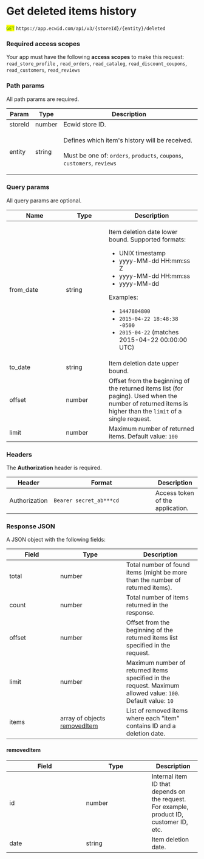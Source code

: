 # Get deleted items history

<mark style="color:green;">`GET`</mark> `https://app.ecwid.com/api/v3/{storeId}/{entity}/deleted`&#x20;

### Required access scopes

Your app must have the following **access scopes** to make this request: `read_store_profile` , `read_orders`, `read_catalog`, `read_discount_coupons`, `read_customers`, `read_reviews`

### Path params

All path params are required.

| Param   | Type   | Description                                                                                                                                                                                  |
| ------- | ------ | -------------------------------------------------------------------------------------------------------------------------------------------------------------------------------------------- |
| storeId | number | Ecwid store ID.                                                                                                                                                                              |
| entity  | string | <p>Defines which item's history will be received. <br><br>Must be one of: <code>orders</code>, <code>products</code>, <code>coupons</code>, <code>customers</code>, <code>reviews</code></p> |

### Query params

All query params are optional.

<table data-full-width="false"><thead><tr><th width="133">Name</th><th width="97">Type</th><th>Description</th></tr></thead><tbody><tr><td>from_date</td><td>string</td><td><p>Item deletion date lower bound. Supported formats:</p><ul><li>UNIX timestamp</li><li>yyyy-MM-dd HH:mm:ss Z</li><li>yyyy-MM-dd HH:mm:ss</li><li>yyyy-MM-dd</li></ul><p>Examples:</p><ul><li><code>1447804800</code></li><li><code>2015-04-22 18:48:38 -0500</code></li><li><code>2015-04-22</code> (matches 2015-04-22 00:00:00 UTC)</li></ul></td></tr><tr><td>to_date</td><td>string</td><td>Item deletion date upper bound.</td></tr><tr><td>offset</td><td>number</td><td>Offset from the beginning of the returned items list (for paging). Used when the number of returned items is higher than the <code>limit</code> of a single request.</td></tr><tr><td>limit</td><td>number</td><td>Maximum number of returned items. Default value: <code>100</code></td></tr></tbody></table>

### Headers

The **Authorization** header is required.

<table><thead><tr><th>Header</th><th width="252">Format</th><th>Description</th></tr></thead><tbody><tr><td>Authorization</td><td><code>Bearer secret_ab***cd</code></td><td>Access token of the application.</td></tr></tbody></table>

### Response JSON

A JSON object with the following fields:

<table><thead><tr><th width="118">Field</th><th width="158">Type</th><th>Description</th></tr></thead><tbody><tr><td>total</td><td>number</td><td>Total number of found items (might be more than the number of returned items).</td></tr><tr><td>count</td><td>number</td><td>Total number of items returned in the response.</td></tr><tr><td>offset</td><td>number</td><td>Offset from the beginning of the returned items list specified in the request.</td></tr><tr><td>limit</td><td>number</td><td>Maximum number of returned items specified in the request. Maximum allowed value: <code>100</code>. Default value: <code>10</code></td></tr><tr><td>items</td><td>array of objects <a href="get-deleted-items-history.md#removeditem">removedItem</a></td><td>List of removed items where each "item" contains ID and a deletion date.</td></tr></tbody></table>

#### removedItem

<table><thead><tr><th width="186">Field</th><th width="157">Type</th><th>Description</th></tr></thead><tbody><tr><td>id</td><td>number</td><td>Internal item ID that depends on the request. For example, product ID, customer ID, etc.</td></tr><tr><td>date</td><td>string</td><td>Item deletion date.</td></tr></tbody></table>
